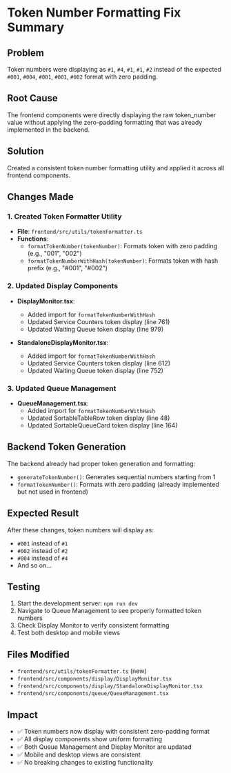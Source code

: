 # Token Number Formatting Fix Summary

## Problem
Token numbers were displaying as `#1`, `#4`, `#1`, `#1`, `#2` instead of the expected `#001`, `#004`, `#001`, `#001`, `#002` format with zero padding.

## Root Cause
The frontend components were directly displaying the raw token_number value without applying the zero-padding formatting that was already implemented in the backend.

## Solution
Created a consistent token number formatting utility and applied it across all frontend components.

## Changes Made

### 1. Created Token Formatter Utility
- **File**: `frontend/src/utils/tokenFormatter.ts`
- **Functions**:
  - `formatTokenNumber(tokenNumber)`: Formats token with zero padding (e.g., "001", "002")
  - `formatTokenNumberWithHash(tokenNumber)`: Formats token with hash prefix (e.g., "#001", "#002")

### 2. Updated Display Components
- **DisplayMonitor.tsx**:
  - Added import for `formatTokenNumberWithHash`
  - Updated Service Counters token display (line 761)
  - Updated Waiting Queue token display (line 979)

- **StandaloneDisplayMonitor.tsx**:
  - Added import for `formatTokenNumberWithHash`
  - Updated Service Counters token display (line 612)
  - Updated Waiting Queue token display (line 752)

### 3. Updated Queue Management
- **QueueManagement.tsx**:
  - Added import for `formatTokenNumberWithHash`
  - Updated SortableTableRow token display (line 48)
  - Updated SortableQueueCard token display (line 164)

## Backend Token Generation
The backend already had proper token generation and formatting:
- `generateTokenNumber()`: Generates sequential numbers starting from 1
- `formatTokenNumber()`: Formats with zero padding (already implemented but not used in frontend)

## Expected Result
After these changes, token numbers will display as:
- `#001` instead of `#1`
- `#002` instead of `#2`
- `#004` instead of `#4`
- And so on...

## Testing
1. Start the development server: `npm run dev`
2. Navigate to Queue Management to see properly formatted token numbers
3. Check Display Monitor to verify consistent formatting
4. Test both desktop and mobile views

## Files Modified
- `frontend/src/utils/tokenFormatter.ts` (new)
- `frontend/src/components/display/DisplayMonitor.tsx`
- `frontend/src/components/display/StandaloneDisplayMonitor.tsx`
- `frontend/src/components/queue/QueueManagement.tsx`

## Impact
- ✅ Token numbers now display with consistent zero-padding format
- ✅ All display components show uniform formatting
- ✅ Both Queue Management and Display Monitor are updated
- ✅ Mobile and desktop views are consistent
- ✅ No breaking changes to existing functionality
